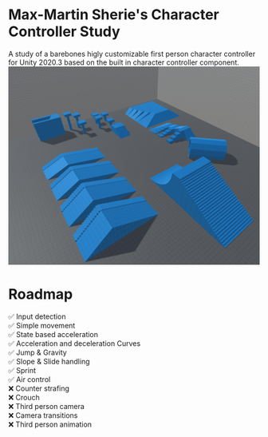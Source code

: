 # Max-Martin Sherie's Character Controller Study

A study of a barebones higly customizable first person character controller for Unity 2020.3 based on the built in character controller component.
![alt text](https://github.com/Max-Martin-Sherie/CharacterControllerStudy/blob/main/Images/Gym.png?raw=true)

# Roadmap

✅ Input detection  
✅ Simple movement  
✅ State based acceleration  
✅ Acceleration and deceleration Curves  
✅ Jump & Gravity  
✅ Slope & Slide handling  
✅ Sprint  
✅ Air control  
❌ Counter strafing  
❌ Crouch  
❌ Third person camera  
❌ Camera transitions  
❌ Third person animation  
